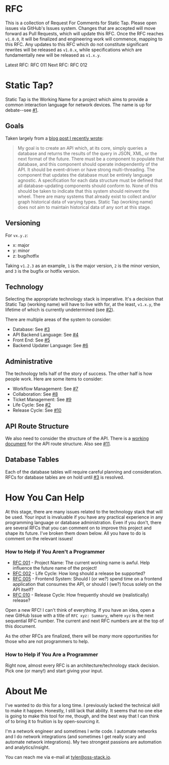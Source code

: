# RFC

This is a collection of Request For Comments for Static Tap.  Please open
issues via GitHub's Issues system.  Changes that are accepted will move
forward as Pull Requests, which will update this RFC.  Once the RFC
reaches `v1.0.0`, it will be finalized and engineering work will
commence, mapping to this RFC.  Any updates to this RFC which do not
constitute significant rewrites will be released as `v1.0.x`, while
specifications which are fundamentally new will be released as `v1.x.y`.

Latest RFC: RFC 011
Next RFC: RFC 012

# Static Tap?

Static Tap is the Working Name for a project which aims to provide
a common interaction language for network devices.  The name is up for
debate--see [#1][1].

## Goals

Taken largely from a [blog post I recently wrote][2]:

> My goal is to create an API which, at its core, simply queries a
> database and returns the results of the query in JSON, XML, or the
> next format of the future. There must be a component to populate
> that database, and this component should operate independently of the
> API. It should be event-driven or have strong multi-threading.
> The component that updates the database must be entirely language
> agnostic.  A specification for each data structure must be defined
> that all database-updating components should conform to.  None of this
> should be taken to indicate that this system should reinvent the
> wheel.  There are many systems that already exist to collect and/or
> graph historical data of varying types.  Static Tap (working name)
> does not aim to maintain historical data of any sort at this stage.

## Versioning

For `vx.y.z`:

- x: major
- y: minor
- z: bug/hotfix

Taking `v1.2.3` as an example, `1` is the major version, `2` is the
minor version, and `3` is the bugfix or hotfix version.

## Technology

Selecting the appropriate technology stack is imperative.  It's
a decision that Static Tap (working name) will have to live with for, at
the least, `v1.x.y`, the lifetime of which is currently undetermined
(see [#2][3]).

There are multiple areas of the system to consider:

- Database: See [#3][4]
- API Backend Language: See [#4][5]
- Front End: See [#5][6]
- Backend Updater Language: See [#6][7]

## Administrative

The technology tells half of the story of success.  The other half is
how people work.  Here are some items to consider:

- Workflow Management: See [#7][8]
- Collaboration: See [#8][9]
- Ticket Management: See [#9][10]
- Life Cycle: See [#2][3]
- Release Cycle: See [#10][11]

## API Route Structure

We also need to consider the structure of the API.  There is a [working
document][12] for the API route structure.  Also see [#11][13].

## Database Tables

Each of the database tables will require careful planning and
consideration.  RFCs for database tables are on hold until [#3][4] is
resolved.

# How You Can Help

At this stage, there are many issues related to the technology stack
that will be used.  Your input is invaluable if you have any practical
experience in any programming language or database administration.  Even
if you don't, there are several RFCs that you can comment on to improve
this project and shape its future.  I've broken them down below.  All
you have to do is comment on the relevant issues!

### How to Help if You Aren't a Programmer

- [RFC 001][1] - Project Name: The current working name is awful.  Help
  influence the future name of the project!
- [RFC 002][2] - Life Cycle: How long should a release be supported?
- [RFC 005][6] - Frontend System: Should I (or we?) spend time on
  a frontend application that consumes the API, or should I (we?) focus
  solely on the API itself?
- [RFC 010][11] - Release Cycle: How frequently should we
  (realistically) release?

Open a new RFC!  I can't think of everything.  If you have an idea, open
a new GitHub Issue with a title of `RFC xyz: Summary`, where `xyz` is
the next sequential RFC number.  The current and next RFC numbers are at
the top of this document.

As the other RFCs are finalized, there will be _many_ more opportunities
for those who are not programmers to help.

### How to Help if You Are a Programmer

Right now, almost every RFC is an architecture/technology stack
decision.  Pick one (or many!) and start giving your input.

# About Me

I've wanted to do this for a long time.  I previously lacked the
technical skill to make it happen.  Honestly, I still lack that ability.
It seems that no one else is going to make this tool for me, though, and
the best way that I can think of to bring it to fruition is by
open-sourcing it.

I'm a network engineer and sometimes I write code.  I automate networks
and I do network integrations (and sometimes I get really scary and
automate network integrations).  My two strongest passions are
automation and analytics/insight.

You can reach me via e-mail at tyler@oss-stack.io.

[1]: ../../issues/1 "RFC 001: Project Name"
[2]: https://oss-stack.io/blog/network-status-api-part-2/ "Network Status API Part 2"
[3]: ../../issues/2 "RFC 002: Life Cycle"
[4]: ../../issues/3 "RFC 003: Database Selection"
[5]: ../../issues/4 "RFC 004: API Backend Language Selection"
[6]: ../../issues/5 "RFC 005: Front End System"
[7]: ../../issues/6 "RFC 006: Backend Updater Language Selection"
[8]: ../../issues/7 "RFC 007: Workflow Management"
[9]: ../../issues/8 "RFC 008: Collaboration"
[10]: ../../issues/9 "RFC 009: Ticket Management"
[11]: ../../issues/10 "RFC 010: Release Cycle"
[12]: api.md "API Reference Document"
[13]: ../../issues/11 "RFC 011: API Route Structure"

